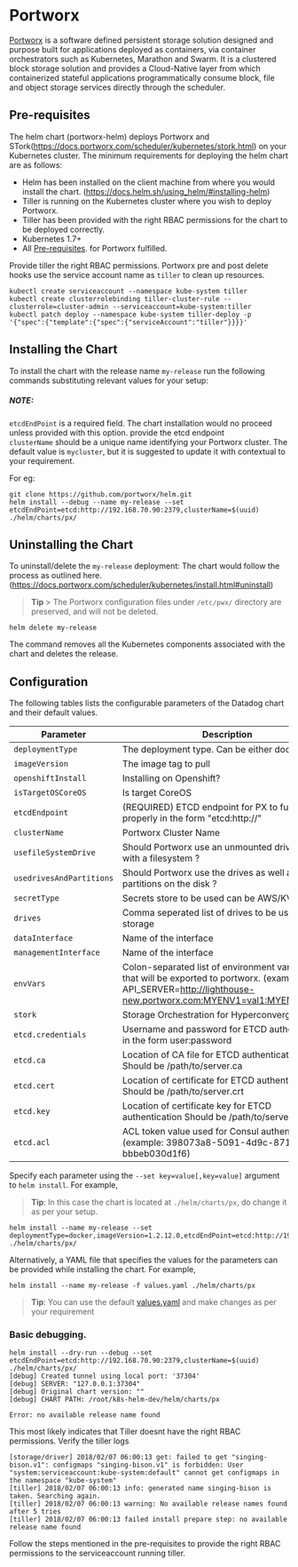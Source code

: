 # Portworx

[Portworx](https://portworx.com/) is a software defined persistent storage solution designed and purpose built for applications deployed as containers, via container orchestrators such as Kubernetes, Marathon and Swarm. It is a clustered block storage solution and provides a Cloud-Native layer from which containerized stateful applications programmatically consume block, file and object storage services directly through the scheduler.

## Pre-requisites
The helm chart (portworx-helm) deploys Portworx and STork(https://docs.portworx.com/scheduler/kubernetes/stork.html) on your Kubernetes cluster. The minimum requirements for deploying the helm chart are as follows:

- Helm has been installed on the client machine from where you would install the chart. (https://docs.helm.sh/using_helm/#installing-helm)
- Tiller is running on the Kubernetes cluster where you wish to deploy Portworx. 
- Tiller has been provided with the right RBAC permissions for the chart to be deployed correctly. 
- Kubernetes 1.7+
- All [Pre-requisites](https://docs.portworx.com/#minimum-requirements). for Portworx fulfilled. 

Provide tiller the right RBAC permissions. Portworx pre and post delete hooks use the service account name as `tiller` to clean up resources.
```
kubectl create serviceaccount --namespace kube-system tiller
kubectl create clusterrolebinding tiller-cluster-rule --clusterrole=cluster-admin --serviceaccount=kube-system:tiller
kubectl patch deploy --namespace kube-system tiller-deploy -p '{"spec":{"template":{"spec":{"serviceAccount":"tiller"}}}}'
```

## Installing the Chart

To install the chart with the release name `my-release` run the following commands substituting relevant values for your setup:

##### NOTE: 
`etcdEndPoint` is a required field. The chart installation would no proceed unless provided with this option. provide the etcd endpoint  
`clusterName` should be a unique name identifying your Portworx cluster. The default value is `mycluster`, but it is suggested to update it with contextual to your requirement.  

For eg: 
```
git clone https://github.com/portworx/helm.git
helm install --debug --name my-release --set etcdEndPoint=etcd:http://192.168.70.90:2379,clusterName=$(uuid) ./helm/charts/px/
```

## Uninstalling the Chart

To uninstall/delete the `my-release` deployment:
The chart would follow the process as outlined here. (https://docs.portworx.com/scheduler/kubernetes/install.html#uninstall)

> **Tip** > The Portworx configuration files under `/etc/pwx/` directory are preserved, and will not be deleted.

```
helm delete my-release
```
The command removes all the Kubernetes components associated with the chart and deletes the release.

## Configuration

The following tables lists the configurable parameters of the Datadog chart and their default values.

|             Parameter       |            Description             |                    Default                |
|-----------------------------|------------------------------------|-------------------------------------------|
| `deploymentType`            | The deployment type. Can be either docker/oci   | `oci`                 |
| `imageVersion`              | The image tag to pull              | `latest`                                  |
| `openshiftInstall`               | Installing on Openshift? | `false`                               |
| `isTargetOSCoreOS`        | Is target CoreOS       | `false`                                     |
| `etcdEndpoint`          | (REQUIRED) ETCD endpoint for PX to function properly in the form "etcd:http://<your-etcd-endpoint>" | `etcd:http://<your-etcd-endpoint>`                    |
| `clusterName`           | Portworx Cluster Name  | `mycluster`                                     |
| `usefileSystemDrive`      | Should Portworx use an unmounted drive even with a filesystem ? | `false`                |
| `usedrivesAndPartitions`  | Should Portworx use the drives as well as partitions on the disk ? | `false`             | 
| `secretType`      | Secrets store to be used can be AWS/KVDB/Vault          | `none`                                    |
| `drives` | Comma seperated list of drives to be used for storage           | `none`                                   |
| `dataInterface`   | Name of the interface <ethX>             | `none`                                   |
| `managementInterface`   | Name of the interface <ethX>             | `none`                                   |
| `envVars`  | Colon-separated list of environment variables that will be exported to portworx. (example: API_SERVER=http://lighthouse-new.portworx.com:MYENV1=val1:MYENV2=val2) | `none`                                    |
| `stork`    | Storage Orchestration for Hyperconvergence.     | `true`       |
| `etcd.credentials`  | Username and password for ETCD authentication in the form user:password | `none:none`                                    |
| `etcd.ca`  | Location of CA file for ETCD authentication. Should be /path/to/server.ca | `none`                                    |
| `etcd.cert`  | Location of certificate for ETCD authentication. Should be /path/to/server.crt | `none`                                    |
| `etcd.key`  | Location of certificate key for ETCD authentication Should be /path/to/servery.key | `none`                                    |
| `etcd.acl`  | ACL token value used for Consul authentication. (example: 398073a8-5091-4d9c-871a-bbbeb030d1f6) | `none`                                    |


Specify each parameter using the `--set key=value[,key=value]` argument to `helm install`. For example,

> **Tip**: In this case the chart is located at `./helm/charts/px`, do change it as per your setup. 
```
helm install --name my-release --set deploymentType=docker,imageVersion=1.2.12.0,etcdEndPoint=etcd:http://192.168.70.90:2379 ./helm/charts/px/
```

Alternatively, a YAML file that specifies the values for the parameters can be provided while installing the chart. For example,
```
helm install --name my-release -f values.yaml ./helm/charts/px
```
> **Tip**: You can use the default [values.yaml](values.yaml) and make changes as per your requirement


### Basic debugging. 

``` 
helm install --dry-run --debug --set etcdEndPoint=etcd:http://192.168.70.90:2379,clusterName=$(uuid) ./helm/charts/px/
[debug] Created tunnel using local port: '37304'
[debug] SERVER: "127.0.0.1:37304"
[debug] Original chart version: ""
[debug] CHART PATH: /root/k8s-helm-dev/helm/charts/px

Error: no available release name found
```
This most likely indicates that Tiller doesnt have the right RBAC permissions.
Verify the tiller logs 
```
[storage/driver] 2018/02/07 06:00:13 get: failed to get "singing-bison.v1": configmaps "singing-bison.v1" is forbidden: User "system:serviceaccount:kube-system:default" cannot get configmaps in the namespace "kube-system"
[tiller] 2018/02/07 06:00:13 info: generated name singing-bison is taken. Searching again.
[tiller] 2018/02/07 06:00:13 warning: No available release names found after 5 tries
[tiller] 2018/02/07 06:00:13 failed install prepare step: no available release name found
```

Follow the steps mentioned in the pre-requisites to provide the right RBAC permissions to the serviceaccount running tiller. 